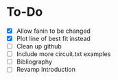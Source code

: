 # To-Do

- [X] Allow fanin to be changed
- [X] Plot line of best fit instead
- [ ] Clean up github
- [ ] Include more circuit.txt examples
- [ ] Bibliography
- [ ] Revamp Introduction